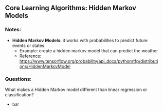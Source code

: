 ## Core Learning Algorithms: Hidden Markov Models

### Notes:

- <b>Hidden Markov Models</b>: it works with probabilities to predict future events or states.
  - Example: create a hidden markov model that can predict the weather
  - Reference: https://www.tensorflow.org/probability/api_docs/python/tfp/distributions/HiddenMarkovModel

### Questions:

What makes a Hidden Markov model different than linear regression or classification?

- bar
